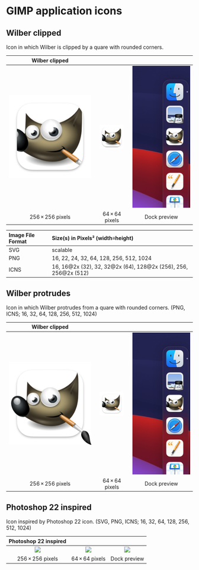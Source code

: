 # GIMP application icons


## Wilber clipped

Icon in which Wilber is clipped by a quare with rounded corners.

|  Wilber clipped  |  &nbsp;  |  &nbsp;  |
|  :---:           |  :---:   |  :---:   |
|  ![](./gimp-wilberc.iconset/icon_256x256.png)  |  ![](./gimp-wilberc.iconset/icon_32x32@2x.png)  |  ![](./gimp-wilberc.iconset/preview.png)  |
|  256 × 256 pixels  |  64 × 64 pixels  |  Dock preview  |

|  Image File Format  |  Size(s) in Pixels² (width≡height)   |
|  :---               |  :---      |
|  SVG                |  scalable  |
|  PNG                |  16, 22, 24, 32, 64, 128, 256, 512, 1024  |
|  ICNS               |  16, 16@2x (32), 32, 32@2x (64), 128@2x (256), 256, 256@2x (512)  |


## Wilber protrudes

Icon in which Wilber protrudes from a quare with rounded corners. (PNG, ICNS; 16, 32, 64, 128, 256, 512, 1024)

|  Wilber clipped  |  &nbsp;  |  &nbsp;  |
|  :---:           |  :---:   |  :---:   |
|  ![](./WilberProtrudes-macOSstyle/hicolor/256x256/apps/gimp.png)  |  ![](./WilberClipped-macOSstyle/hicolor/64x64/apps/gimp.png)  |  ![](./WilberClipped-macOSstyle/preview.png)  |
|  256 × 256 pixels  |  64 × 64 pixels  |  Dock preview  |


## Photoshop 22 inspired

Icon inspired by Photoshop 22 icon. (SVG, PNG, ICNS; 16, 32, 64, 128, 256, 512, 1024)

|  Photoshop 22 inspired  |  &nbsp;  |  &nbsp;  |
|  :---:                  |  :---:   |  :---:   |
|  ![](./Ps22/icon_256x256.png)  |  ![](./Ps22.iconset/icon_32x32@2x.png)  |  ![](./Ps22.iconset/preview.png)  |
|  256 × 256 pixels  |  64 × 64 pixels  |  Dock preview  |
